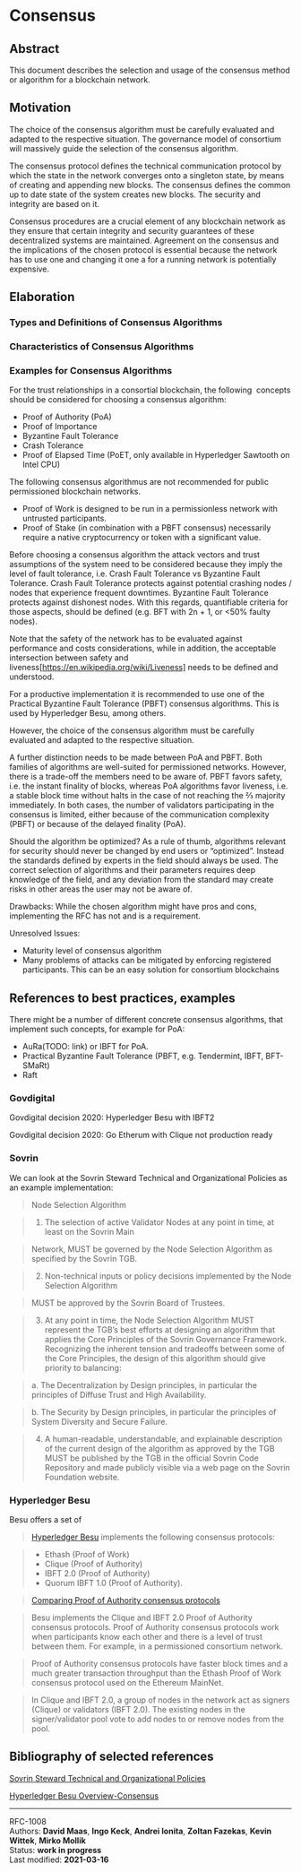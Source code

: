 # Consensus

## Abstract
This document describes the selection and usage of the consensus method or algorithm for a blockchain network.

## Motivation
The choice of the consensus algorithm must be carefully evaluated and adapted to the respective situation. The governance model of consortium will massively guide the selection of the consensus algorithm.

The consensus protocol defines the technical communication protocol by which the state in the network converges onto a singleton state, by means of creating and appending new blocks. The consensus defines the common up to date state of the system creates new blocks. The security and integrity are based on it.

Consensus procedures are a crucial element of any blockchain network as they ensure that certain integrity and security guarantees of these decentralized systems are maintained. Agreement on the consensus and the implications of the chosen protocol is essential because the network has to use one and changing it one a for a running network is potentially expensive.

## Elaboration
### Types and Definitions of Consensus Algorithms
### Characteristics of Consensus Algorithms
### Examples for Consensus Algorithms

For the trust relationships in a consortial blockchain, the following  concepts should be considered for choosing a consensus algorithm:

* Proof of Authority (PoA)
* Proof of Importance
* Byzantine Fault Tolerance
* Crash Tolerance
* Proof of Elapsed Time (PoET, only available in Hyperledger Sawtooth on Intel CPU)

The following consensus algorithmus are not recommended for public permissioned blockchain networks. 

* Proof of Work is designed to be run in a permissionless network with untrusted participants.
* Proof of Stake (in combination with a PBFT consensus) necessarily require a native cryptocurrency or token with a significant value.
    
Before choosing a consensus algorithm the attack vectors and trust assumptions of the system need to be considered because they imply the level of fault tolerance, i.e. Crash Fault Tolerance vs Byzantine Fault Tolerance. Crash Fault Tolerance protects against potential crashing nodes / nodes that experience frequent downtimes. Byzantine Fault Tolerance protects against dishonest nodes. With this regards, quantifiable criteria for those aspects, should be defined (e.g. BFT with 2n + 1, or <50% faulty nodes).

Note that the safety of the network has to be evaluated against performance and costs considerations, while in addition, the acceptable intersection between safety and liveness[https://en.wikipedia.org/wiki/Liveness] needs to be defined and understood.

For a productive implementation it is recommended to use one of the Practical Byzantine Fault Tolerance (PBFT) consensus algorithms. This is used by Hyperledger Besu, among others. 

However, the choice of the consensus algorithm must be carefully evaluated and adapted to the respective situation.

A further distinction needs to be made between PoA and PBFT. Both families of algorithms are well-suited for permissioned networks. However, there is a trade-off the members need to be aware of. PBFT favors safety, i.e. the instant finality of blocks, whereas PoA algorithms favor liveness, i.e. a stable block time without halts in the case of not reaching the ⅔ majority immediately. In both cases, the number of validators participating in the consensus is limited, either because of the communication complexity (PBFT) or because of the delayed finality (PoA).

Should the algorithm be optimized? As a rule of thumb, algorithms relevant for security should never be changed by end users or “optimized”. Instead the standards defined by experts in the field should always be used. The correct selection of algorithms and their parameters requires deep knowledge of the field, and any deviation from the standard may create risks in other areas the user may not be aware of.

Drawbacks: While the chosen algorithm might have pros and cons, implementing the RFC has not and is a requirement.

Unresolved Issues:

* Maturity level of consensus algorithm
* Many problems of attacks can be mitigated by enforcing registered participants. This can be an easy solution for consortium blockchains

## References to best practices, examples
There might be a number of different concrete consensus algorithms, that implement such concepts, for example for PoA:

* AuRa(TODO: link) or IBFT for PoA. 
* Practical Byzantine Fault Tolerance (PBFT, e.g. Tendermint, IBFT, BFT-SMaRt)
* Raft
    
### Govdigital

Govdigital decision 2020: Hyperledger Besu with IBFT2

Govdigital decision 2020: Go Etherum with Clique not production ready

  
### Sovrin

We can look at the Sovrin Steward Technical and Organizational Policies as an example implementation:

> Node Selection Algorithm

>1. The selection of active Validator Nodes at any point in time, at least on the Sovrin Main

>Network, MUST be governed by the Node Selection Algorithm as specified by the Sovrin TGB.

>2. Non-technical inputs or policy decisions implemented by the Node Selection Algorithm

>MUST be approved by the Sovrin Board of Trustees.

>3. At any point in time, the Node Selection Algorithm MUST represent the TGB’s best efforts at designing an algorithm that applies the Core Principles of the Sovrin Governance Framework. Recognizing the inherent tension and tradeoffs between some of the Core Principles, the design of this algorithm should give priority to balancing:

>a. The Decentralization by Design principles, in particular the principles of Diffuse Trust and High Availability.

>b. The Security by Design principles, in particular the principles of System Diversity and Secure Failure.

>4. A human-readable, understandable, and explainable description of the current design of the algorithm as approved by the TGB MUST be published by the TGB in the official Sovrin Code Repository and made publicly visible via a web page on the Sovrin Foundation website.
  
### Hyperledger Besu

Besu offers a set of 

  >[Hyperledger Besu](https://besu.hyperledger.org/en/stable/Concepts/Consensus-Protocols/Overview-Consensus/) implements the following consensus protocols:

>* Ethash (Proof of Work)
>* Clique (Proof of Authority)
>* IBFT 2.0 (Proof of Authority)
>* Quorum IBFT 1.0 (Proof of Authority).

>[Comparing Proof of Authority consensus protocols](https://besu.hyperledger.org/en/stable/Concepts/Consensus-Protocols/Comparing-PoA/)

>Besu implements the Clique and IBFT 2.0 Proof of Authority consensus protocols. Proof of Authority consensus protocols work when participants know each other and there is a level of trust between them. For example, in a permissioned consortium network.

>Proof of Authority consensus protocols have faster block times and a much greater transaction throughput than the Ethash Proof of Work consensus protocol used on the Ethereum MainNet.

>In Clique and IBFT 2.0, a group of nodes in the network act as signers (Clique) or validators (IBFT 2.0). The existing nodes in the signer/validator pool vote to add nodes to or remove nodes from the pool.

## Bibliography of selected references
[Sovrin Steward Technical and Organizational Policies](https://sovrin.org/wp-content/uploads/Steward-Technical-and-Organizational-Policies-V2.pdf)

[Hyperledger Besu Overview-Consensus](https://besu.hyperledger.org/en/stable/Concepts/Consensus-Protocols/Overview-Consensus/)

----

RFC-1008    
Authors: **David Maas**, **Ingo Keck**, **Andrei Ionita**, **Zoltan Fazekas**, **Kevin Wittek**, **Mirko Mollik**   
Status:  **work in progress**    
Last modified: **2021-03-16** 